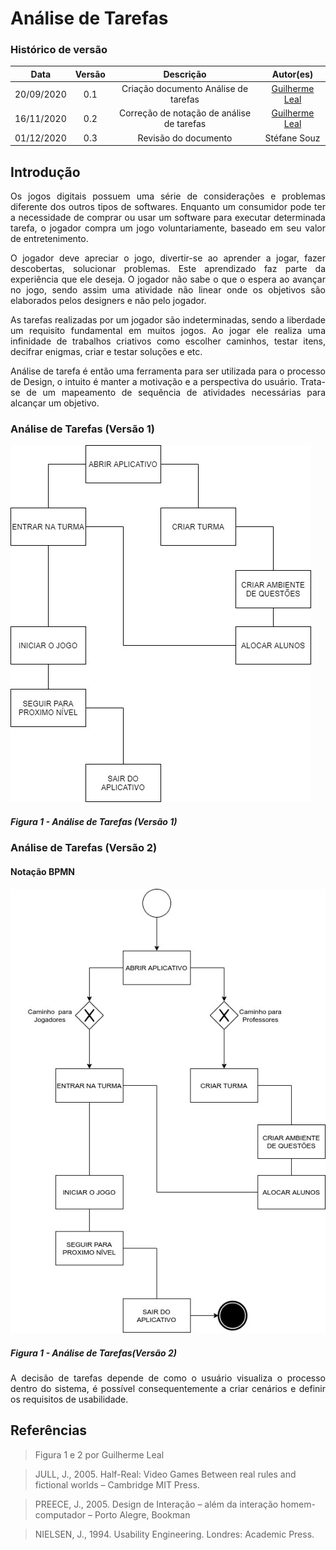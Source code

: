 # Análise de Tarefas

### Histórico de versão 

| Data | Versão | Descrição | Autor(es) | 
| :--: | :----: | :-------: | :-------: | 
|20/09/2020| 0.1 | Criação documento Análise de tarefas| [Guilherme Leal](https://github.com/gleal17)|
|16/11/2020| 0.2 | Correção de notação de análise de tarefas| [Guilherme Leal](https://github.com/gleal17)|
01/12/2020 | 0.3 | Revisão do documento | Stéfane Souz

## Introdução 

<p align="justify">Os jogos digitais possuem uma série de considerações e problemas diferente dos outros tipos de softwares. Enquanto um consumidor pode ter a necessidade de comprar ou usar um software para executar determinada tarefa, o jogador compra um jogo voluntariamente, baseado em seu valor de entretenimento.  </p>

<p align="justify">O jogador deve apreciar o jogo, divertir-se ao aprender a jogar, fazer descobertas, solucionar problemas. Este aprendizado faz parte da experiência que ele deseja. O jogador não sabe o que o espera ao avançar no jogo, sendo assim uma atividade não linear onde os objetivos são elaborados pelos designers e não pelo jogador. </p>

<p align="justify">As tarefas realizadas por um jogador são indeterminadas, sendo a liberdade um requisito fundamental em muitos jogos. Ao jogar ele realiza uma infinidade de trabalhos criativos como escolher caminhos, testar itens, decifrar enigmas, criar e testar soluções e etc. </p>

<p align="justify">Análise de tarefa é então uma ferramenta para ser utilizada para o processo de Design, o intuito é manter a motivação e a perspectiva do usuário. Trata-se de um mapeamento de sequência de atividades necessárias para alcançar um objetivo.  </p>

### Análise de Tarefas (Versão 1)
![Análise de tarefa](./img/analise%20de%20tarefas.jpg) 

##### Figura 1 - Análise de Tarefas (Versão 1)

### Análise de Tarefas (Versão 2)

#### Notação BPMN

![Análise de tarefa V2 (Notação BPMN)](./img/analise%20de%20tarefasV2.jpg) 

##### Figura 1 - Análise de Tarefas(Versão 2)

<p align="justify">A decisão de tarefas depende de como o usuário visualiza o processo dentro do sistema, é possível consequentemente a criar cenários e definir os requisitos de usabilidade.   </p>


## Referências

> Figura 1 e 2 por Guilherme Leal

>JULL, J., 2005. Half-Real: Video Games Between real rules and fictional worlds – Cambridge MIT Press.  

>PREECE, J., 2005. Design de Interação – além da interação homem-computador – Porto Alegre, Bookman  

>NIELSEN, J., 1994. Usability Engineering. Londres: Academic Press.   
